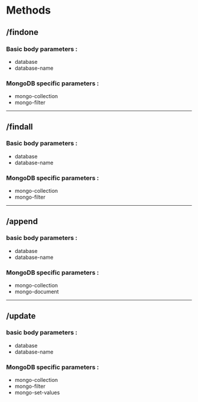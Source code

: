 # Methods

## /findone
### Basic body parameters :
* database
* database-name

### MongoDB specific parameters :
* mongo-collection
* mongo-filter

---

## /findall
### Basic body parameters :
* database
* database-name

### MongoDB specific parameters :
* mongo-collection
* mongo-filter

---

## /append
### basic body parameters :
* database
* database-name

### MongoDB specific parameters :
* mongo-collection
* mongo-document

---

## /update
### basic body parameters :
* database
* database-name

### MongoDB specific parameters :
* mongo-collection
* mongo-filter
* mongo-set-values